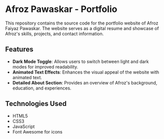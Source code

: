 # Afroz Pawaskar - Portfolio

This repository contains the source code for the portfolio website of Afroz Faiyaz Pawaskar. The website serves as a digital resume and showcase of Afroz's skills, projects, and contact information.

## Features

- **Dark Mode Toggle**: Allows users to switch between light and dark modes for improved readability.
- **Animated Text Effects**: Enhances the visual appeal of the website with animated text.
- **Detailed About Section**: Provides an overview of Afroz's background, education, and experiences.

## Technologies Used

- HTML5
- CSS3
- JavaScript
- Font Awesome for icons
